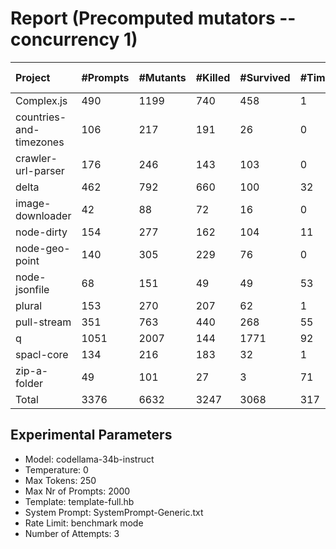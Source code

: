 # Report (Precomputed mutators --concurrency 1)
| Project | #Prompts | #Mutants | #Killed | #Survived | #Timeout | MutationScore | LLMorpheus Time | Stryker Time | #Prompt Tokens | #Completion Tokens | #Total Tokens  |
|:--------|:---------|:---------|:--------|:----------|----------|---------------|-----------------|--------------|----------------|--------------------|----------------|
| Complex.js | 490 | 1199 | 740 | 458 | 1 | 61.8 | 3246.58 | 637.01 | 943498 | 97351 | 1040849 |
| countries-and-timezones | 106 | 217 | 191 | 26 | 0 | 88.02 | 1070.74 | 317.35 | 100634 | 22822 | 123456 |
| crawler-url-parser | 176 | 246 | 143 | 103 | 0 | 58.13 | 1666.54 | 828.48 | 377599 | 38968 | 416567 |
| delta | 462 | 792 | 660 | 100 | 32 | 87.37 | 3141.81 | 3972.35 | 867614 | 96648 | 964262 |
| image-downloader | 42 | 88 | 72 | 16 | 0 | 81.82 | 430.53 | 375.91 | 22597 | 8740 | 31337 |
| node-dirty | 154 | 277 | 162 | 104 | 11 | 62.45 | 1531.64 | 237.14 | 238702 | 32632 | 271334 |
| node-geo-point | 140 | 305 | 229 | 76 | 0 | 75.08 | 1410.8 | 1007.52 | 309473 | 28670 | 338143 |
| node-jsonfile | 68 | 151 | 49 | 49 | 53 | 67.55 | 690.6 | 479.57 | 54184 | 13982 | 68166 |
| plural | 153 | 270 | 207 | 62 | 1 | 77.04 | 1523.32 | 141.62 | 258105 | 33221 | 291326 |
| pull-stream | 351 | 763 | 440 | 268 | 55 | 64.88 | 2590.59 | 1371.2 | 190931 | 73097 | 264028 |
| q | 1051 | 2007 | 144 | 1771 | 92 | 11.76 | 5912.17 | 13970.49 | 2076156 | 216015 | 2292171 |
| spacl-core | 134 | 216 | 183 | 32 | 1 | 85.19 | 1461.05 | 690.8 | 156139 | 28074 | 184213 |
| zip-a-folder | 49 | 101 | 27 | 3 | 71 | 97.03 | 500.51 | 1128.17 | 80056 | 10370 | 90426 |
| Total | 3376 | 6632 | 3247 | 3068 | 317 | - | 25176.88 | 25157.61 | 5675688 | 700590 | 6376278 |
## Experimental Parameters
  - Model: codellama-34b-instruct
  - Temperature: 0
  - Max Tokens: 250
  - Max Nr of Prompts: 2000
  - Template: template-full.hb
  - System Prompt: SystemPrompt-Generic.txt
  - Rate Limit: benchmark mode
  - Number of Attempts: 3


